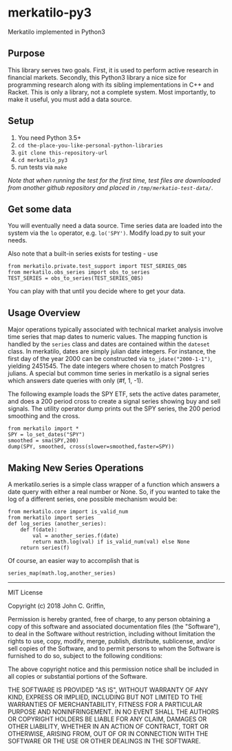 # merkatilo-py3
Merkatilo implemented in Python3

## Purpose

This library serves two goals.  First, it is used to perform 
active research in financial markets.  Secondly, this Python3 library a
nice size for programming research along with its sibling implementations in C++ and Racket. 
This is only a library, not a complete system.  Most importantly, to make it useful,
you must add a data source.

## Setup

1) You need Python 3.5+
2) ``cd the-place-you-like-personal-python-libraries``
3) ``git clone this-repository-url``
4) ``cd merkatilo_py3``
5) run tests via ``make``

_Note that when running the test for the first time, test files are downloaded from another
github repository and placed in ``/tmp/merkatio-test-data/``._

## Get some data

You will eventually need a data source.  Time series data are loaded into the system via the ``lo`` operator, e.g. ``lo('SPY')``.  Modify load.py to suit your needs.

Also note that a built-in series exists for testing - use 

```
from merkatilo.private.test_support import TEST_SERIES_OBS
from merkatilo.obs_series import obs_to_series
TEST_SERIES = obs_to_series(TEST_SERIES_OBS)
```
You can play with that until you decide where to get your data.  

## Usage Overview

Major operations typically associated with technical market analysis involve time series that map dates to numeric values.  The mapping function is handled by the ```series``` class and dates are contained within the ```dateset``` class.  In merkatilo, dates are simply julian date integers.  For instance, the first day of the year 2000 can be constructed via ``to_jdate("2000-1-1")``, yielding 2451545.  The date integers where chosen to match Postgres julians.  A special but common time series in merkatilo is a signal series which answers date queries with only (#f, 1, -1).

The following example loads the SPY ETF, sets the active dates parameter, and does a 200 period cross to create a signal series showing buy and sell signals.  The utility operator dump prints out the SPY series, the 200 period smoothing and the cross.

```
from merkatilo import *
SPY = lo_set_dates("SPY")
smoothed = sma(SPY,200)
dump(SPY, smoothed, cross(slower=smoothed,faster=SPY))

```

## Making New Series Operations

A merkatilo.series is a simple class wrapper of a function which answers a date query 
with either a real number or None.  So, if you wanted to take the log of a different series,
one possible mechanism would be:

```
from merkatilo.core import is_valid_num
from merkatilo import series
def log_series (another_series):
	def f(date):
		val = another_series.f(date)
		return math.log(val) if is_valid_num(val) else None
	return series(f)
```

Of course, an easier way to accomplish that is
```
series_map(math.log,another_series)
```


- - -
MIT License

Copyright (c) 2018 John C. Griffin, 

Permission is hereby granted, free of charge, to any person obtaining a copy
of this software and associated documentation files (the "Software"), to deal
in the Software without restriction, including without limitation the rights
to use, copy, modify, merge, publish, distribute, sublicense, and/or sell
copies of the Software, and to permit persons to whom the Software is
furnished to do so, subject to the following conditions:

The above copyright notice and this permission notice shall be included in all
copies or substantial portions of the Software.

THE SOFTWARE IS PROVIDED "AS IS", WITHOUT WARRANTY OF ANY KIND, EXPRESS OR
IMPLIED, INCLUDING BUT NOT LIMITED TO THE WARRANTIES OF MERCHANTABILITY,
FITNESS FOR A PARTICULAR PURPOSE AND NONINFRINGEMENT. IN NO EVENT SHALL THE
AUTHORS OR COPYRIGHT HOLDERS BE LIABLE FOR ANY CLAIM, DAMAGES OR OTHER
LIABILITY, WHETHER IN AN ACTION OF CONTRACT, TORT OR OTHERWISE, ARISING FROM,
OUT OF OR IN CONNECTION WITH THE SOFTWARE OR THE USE OR OTHER DEALINGS IN THE
SOFTWARE.



